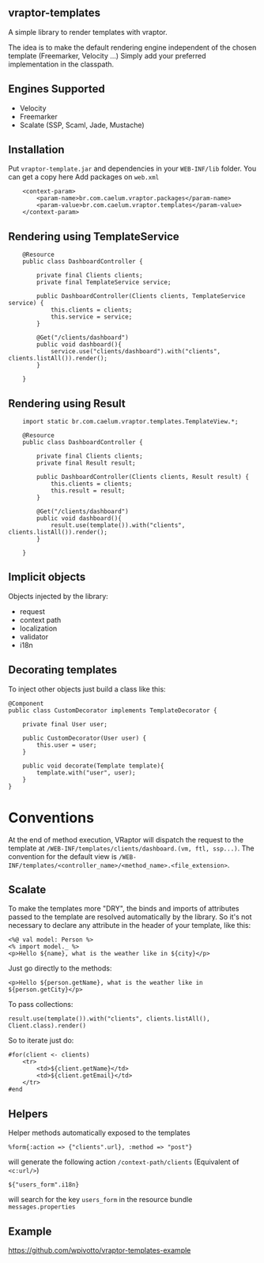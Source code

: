 ## vraptor-templates

A simple library to render templates with vraptor. 

The idea is to make the default rendering engine independent of the chosen template (Freemarker, Velocity ...) 
Simply add your preferred implementation in the classpath. 

Engines Supported
------

* Velocity
* Freemarker
* Scalate (SSP, Scaml, Jade, Mustache) 

Installation
------

Put `vraptor-template.jar` and dependencies in your `WEB-INF/lib` folder. You can get a copy here
Add packages on `web.xml`

		<context-param>
        	<param-name>br.com.caelum.vraptor.packages</param-name>
	        <param-value>br.com.caelum.vraptor.templates</param-value>
    	</context-param>

Rendering using TemplateService 
------

		@Resource
		public class DashboardController {
		
			private final Clients clients;
			private final TemplateService service;
		
			public DashboardController(Clients clients, TemplateService service) {
				this.clients = clients;
				this.service = service;
			}
			
			@Get("/clients/dashboard")
			public void dashboard(){
				service.use("clients/dashboard").with("clients", clients.listAll()).render();
			}
			
		}
		
Rendering using Result 
------
		
		import static br.com.caelum.vraptor.templates.TemplateView.*;
		
		@Resource
		public class DashboardController {
		
			private final Clients clients;
			private final Result result;
		
			public DashboardController(Clients clients, Result result) {
				this.clients = clients;
				this.result = result;
			}
			
			@Get("/clients/dashboard")
			public void dashboard(){
				result.use(template()).with("clients", clients.listAll()).render();
			}
			
		}

Implicit objects 
------

Objects injected by the library: 

* request
* context path
* localization
* validator
* i18n

Decorating templates 
------

To inject other objects just build a class like this: 

	@Component
	public class CustomDecorator implements TemplateDecorator {

		private final User user;
	
		public CustomDecorator(User user) {
			this.user = user;
		}
	
		public void decorate(Template template){
			template.with("user", user);
		}
	}

# Conventions 

At the end of method execution, VRaptor will dispatch the request to the template at `/WEB-INF/templates/clients/dashboard.(vm, ftl, ssp...)`. 
The convention for the default view is `/WEB-INF/templates/<controller_name>/<method_name>.<file_extension>`.

Scalate
------

To make the templates more "DRY", the binds and imports of attributes passed to the template are resolved automatically by the library.
So it's not necessary to declare any attribute in the header of your template, like this:

	<%@ val model: Person %>
	<% import model._ %>
	<p>Hello ${name}, what is the weather like in ${city}</p>
	
Just go directly to the methods:
	
	<p>Hello ${person.getName}, what is the weather like in ${person.getCity}</p>

To pass collections:

	result.use(template()).with("clients", clients.listAll(), Client.class).render()

So to iterate just do:

	#for(client <- clients)
    	<tr>  
	      	<td>${client.getName}</td>          
	      	<td>${client.getEmail}</td>
	   	</tr>  
	#end

Helpers
------

Helper methods automatically exposed to the templates

	%form{:action => {"clients".url}, :method => "post"}
	
will generate the following action `/context-path/clients` (Equivalent of `<c:url/>`)

	${"users_form".i18n}
	
will search for the key `users_form` in the resource bundle `messages.properties` 

Example
------

<https://github.com/wpivotto/vraptor-templates-example>